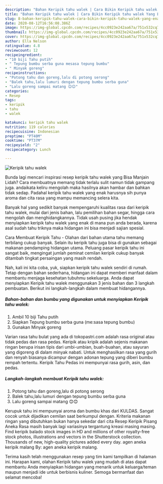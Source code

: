 ```yaml
---
description: "Bahan Keripik tahu walek | Cara Bikin Keripik tahu walek Yang Enak dan Simpel"
title: "Bahan Keripik tahu walek | Cara Bikin Keripik tahu walek Yang Enak dan Simpel"
slug: 8-bahan-keripik-tahu-walek-cara-bikin-keripik-tahu-walek-yang-enak-dan-simpel
date: 2020-08-12T16:56:08.386Z
image: https://img-global.cpcdn.com/recipes/4cc0923e242aa67a/751x532cq70/keripik-tahu-walek-foto-resep-utama.jpg
thumbnail: https://img-global.cpcdn.com/recipes/4cc0923e242aa67a/751x532cq70/keripik-tahu-walek-foto-resep-utama.jpg
cover: https://img-global.cpcdn.com/recipes/4cc0923e242aa67a/751x532cq70/keripik-tahu-walek-foto-resep-utama.jpg
author: Ella Nelson
ratingvalue: 4.8
reviewcount: 12
recipeingredient:
- "10 biji Tahu putih"
- " Tepung bumbu serba guna mesasa tepung bumbu"
- " Minyak goreng"
recipeinstructions:
- "Potong tahu dan goreng,lalu di potong serong"
- "Balek tahu,lalu lumuri dengan tepung bumbu serba guna"
- "Lalu goreng sampai matang 😊😊"
categories:
- Resep
tags:
- keripik
- tahu
- walek

katakunci: keripik tahu walek 
nutrition: 119 calories
recipecuisine: Indonesian
preptime: "PT40M"
cooktime: "PT37M"
recipeyield: "2"
recipecategory: Lunch

---
```



![Keripik tahu walek](https://img-global.cpcdn.com/recipes/4cc0923e242aa67a/751x532cq70/keripik-tahu-walek-foto-resep-utama.jpg)

Bunda lagi mencari inspirasi resep keripik tahu walek yang Bisa Manjain Lidah? Cara membuatnya memang tidak terlalu sulit namun tidak gampang juga. andaikata keliru mengolah maka hasilnya akan hambar dan bahkan tidak sedap. Padahal keripik tahu walek yang enak harusnya sih punya aroma dan cita rasa yang mampu memancing selera kita.

Banyak hal yang sedikit banyak mempengaruhi kualitas rasa dari keripik tahu walek, mulai dari jenis bahan, lalu pemilihan bahan segar, hingga cara mengolah dan menghidangkannya. Tidak usah pusing jika hendak menyiapkan keripik tahu walek yang enak di mana pun anda berada, karena asal sudah tahu triknya maka hidangan ini bisa menjadi sajian spesial.

Cara Membuat Keripik Tahu - Olahan dari bahan utama tahu memang terbilang cukup banyak. Selain itu keripik tahu juga bisa di gunakan sebagai makanan pendamping hidangan utama. Peluang pasar keripik tahu ini sangat baik, mengingat jumlah peminat cemilan keripik cukup banyak ditambah tingkat persaingan yang masih rendah.


Nah, kali ini kita coba, yuk, siapkan keripik tahu walek sendiri di rumah. Tetap dengan bahan sederhana, hidangan ini dapat memberi manfaat dalam membantu menjaga kesehatan tubuhmu sekeluarga. Anda dapat menyiapkan Keripik tahu walek menggunakan 3 jenis bahan dan 3 langkah pembuatan. Berikut ini langkah-langkah dalam membuat hidangannya.

<!--inarticleads1-->

##### Bahan-bahan dan bumbu yang digunakan untuk menyiapkan Keripik tahu walek:

1. Ambil 10 biji Tahu putih
1. Siapkan  Tepung bumbu serba guna (me:sasa tepung bumbu)
1. Gunakan  Minyak goreng


Varian rasa tahu bulat yang ada di tokopastri.com adalah rasa original atau tidak pedas dan rasa pedas. Keripik atau kripik adalah sejenis makanan ringan berupa irisan tipis dari umbi-umbian, buah-buahan, atau sayuran yang digoreng di dalam minyak nabati. Untuk menghasilkan rasa yang gurih dan renyah biasanya dicampur dengan adonan tepung yang diberi bumbu rempah tertentu. Keripik Tahu Pedas ini mempunyai rasa gurih, asin, dan pedas. 

<!--inarticleads2-->

##### Langkah-langkah membuat Keripik tahu walek:

1. Potong tahu dan goreng,lalu di potong serong
1. Balek tahu,lalu lumuri dengan tepung bumbu serba guna
1. Lalu goreng sampai matang 😊😊


Kerupuk tahu ini mempunyai aroma dan bumbu khas dari KULDAS. Sangat cocok untuk dijadikan cemilan saat berkumpul dengan. Kriteria makanan ringan yang dibutuhkan bukan hanya sekedar dari cita Resep Keripik Pisang Aneka Rasa masih banyak lagi variasinya tergantung kreasi masing masing. Find keripik balado stock images in HD and millions of other royalty-free stock photos, illustrations and vectors in the Shutterstock collection. Thousands of new, high-quality pictures added every day. agen aneka keripik malang By: agen aneka keripik malang. 

Terima kasih telah menggunakan resep yang tim kami tampilkan di halaman ini. Harapan kami, olahan Keripik tahu walek yang mudah di atas dapat membantu Anda menyiapkan hidangan yang menarik untuk keluarga/teman maupun menjadi ide untuk berbisnis kuliner. Semoga bermanfaat dan selamat mencoba!
